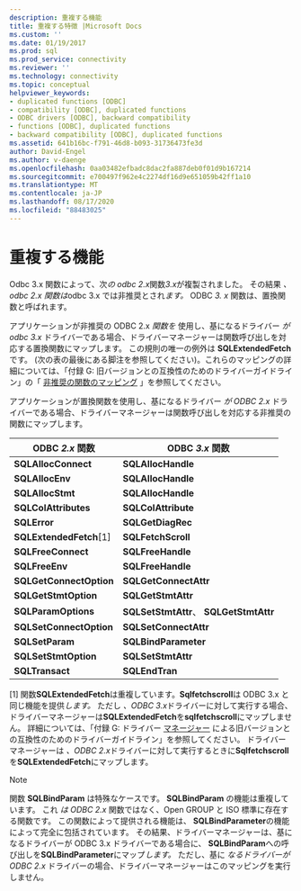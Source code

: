 ```yaml
---
description: 重複する機能
title: 重複する特徴 |Microsoft Docs
ms.custom: ''
ms.date: 01/19/2017
ms.prod: sql
ms.prod_service: connectivity
ms.reviewer: ''
ms.technology: connectivity
ms.topic: conceptual
helpviewer_keywords:
- duplicated functions [ODBC]
- compatibility [ODBC], duplicated functions
- ODBC drivers [ODBC], backward compatibility
- functions [ODBC], duplicated functions
- backward compatibility [ODBC], duplicated functions
ms.assetid: 641b16bc-f791-46d8-b093-31736473fe3d
author: David-Engel
ms.author: v-daenge
ms.openlocfilehash: 0aa03482efbadc8dac2fa887deb0f01d9b167214
ms.sourcegitcommit: e700497f962e4c2274df16d9e651059b42ff1a10
ms.translationtype: MT
ms.contentlocale: ja-JP
ms.lasthandoff: 08/17/2020
ms.locfileid: "88483025"
---
```

# <a name="duplicated-features"></a>重複する機能
Odbc 3.x 関数によって、次*の odbc 2.x*関数*3.x*が複製されました。 その結果 *、odbc 2.x 関数は*odbc 3.x では非推奨とされ*ます。* ODBC *3. x* 関数は、置換関数と呼ばれます。  
  
 アプリケーションが非推奨の ODBC 2.x *関数を* 使用し、基になるドライバー *が odbc 3.x* ドライバーである場合、ドライバーマネージャーは関数呼び出しを対応する置換関数にマップします。 この規則の唯一の例外は **SQLExtendedFetch**です。 (次の表の最後にある脚注を参照してください)。これらのマッピングの詳細については、「付録 G: 旧バージョンとの互換性のためのドライバーガイドライン」の「 [非推奨の関数のマッピング](../../../odbc/reference/appendixes/mapping-deprecated-functions.md) 」を参照してください。  
  
 アプリケーションが置換関数を使用し、基になるドライバー *が ODBC 2.x* ドライバーである場合、ドライバーマネージャーは関数呼び出しを対応する非推奨の関数にマップします。  
  
|ODBC *2.x* 関数|ODBC *3.x* 関数|  
|-------------------------|-------------------------|  
|**SQLAllocConnect**|**SQLAllocHandle**|  
|**SQLAllocEnv**|**SQLAllocHandle**|  
|**SQLAllocStmt**|**SQLAllocHandle**|  
|**SQLColAttributes**|**SQLColAttribute**|  
|**SQLError**|**SQLGetDiagRec**|  
|**SQLExtendedFetch**[1]|**SQLFetchScroll**|  
|**SQLFreeConnect**|**SQLFreeHandle**|  
|**SQLFreeEnv**|**SQLFreeHandle**|  
|**SQLGetConnectOption**|**SQLGetConnectAttr**|  
|**SQLGetStmtOption**|**SQLGetStmtAttr**|  
|**SQLParamOptions**|**SQLSetStmtAttr**、 **SQLGetStmtAttr**|  
|**SQLSetConnectOption**|**SQLSetConnectAttr**|  
|**SQLSetParam**|**SQLBindParameter**|  
|**SQLSetStmtOption**|**SQLSetStmtAttr**|  
|**SQLTransact**|**SQLEndTran**|  
  
 [1] 関数**SQLExtendedFetch**は重複しています。**Sqlfetchscroll**は ODBC 3.x と同じ機能を提供*します。* ただし *、ODBC 3.x*ドライバーに対して実行する場合、ドライバーマネージャーは**SQLExtendedFetch**を**sqlfetchscroll**にマップしません。 詳細については、「付録 G: ドライバー [マネージャー](../../../odbc/reference/appendixes/what-the-driver-manager-does.md) による旧バージョンとの互換性のためのドライバーガイドライン」を参照してください。 ドライバーマネージャーは *、ODBC 2.x*ドライバーに対して実行するときに**Sqlfetchscroll**を**SQLExtendedFetch**にマップします。  
  
> [!NOTE]
>  関数 **SQLBindParam** は特殊なケースです。 **SQLBindParam** の機能は重複しています。 これ *は ODBC 2.x* 関数ではなく、Open GROUP と ISO 標準に存在する関数です。 この関数によって提供される機能は、 **SQLBindParameter**の機能によって完全に包括されています。 その結果、ドライバーマネージャーは、基になるドライバーが ODBC 3.x ドライバーである場合に、 **SQLBindParam**への呼び出しを**SQLBindParameter**にマップ*します。* ただし、基に *なるドライバーが ODBC 2.x* ドライバーの場合、ドライバーマネージャーはこのマッピングを実行しません。
